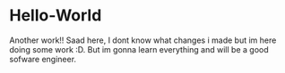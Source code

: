 # Hello-World
Another work!!
Saad here, I dont know what changes i made but im here doing some work :D.
But im gonna learn everything and will be a good sofware engineer.
